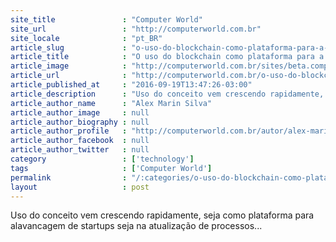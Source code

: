 ```yaml
---
site_title               : "Computer World"
site_url                 : "http://computerworld.com.br"
site_locale              : "pt_BR"
article_slug             : "o-uso-do-blockchain-como-plataforma-para-a-economia-digital"
article_title            : "O uso do blockchain como plataforma para a economia digital"
article_image            : "http://computerworld.com.br/sites/beta.computerworld.com.br/files/news_articles/blockchain.jpg"
article_url              : "http://computerworld.com.br/o-uso-do-blockchain-como-plataforma-para-economia-digital"
article_published_at     : "2016-09-19T13:47:26-03:00"
article_description      : "Uso do conceito vem crescendo rapidamente, seja como plataforma para alavancagem de startups seja na atualização de processos..."
article_author_name      : "Alex Marin Silva"
article_author_image     : null
article_author_biography : null
article_author_profile   : "http://computerworld.com.br/autor/alex-marin-silva-0"
article_author_facebook  : null
article_author_twitter   : null
category                 : ['technology']
tags                     : ['Computer World']
permalink                : "/:categories/o-uso-do-blockchain-como-plataforma-para-a-economia-digital/"
layout                   : post
---
```


Uso do conceito vem crescendo rapidamente, seja como plataforma para alavancagem de startups seja na atualização de processos...
